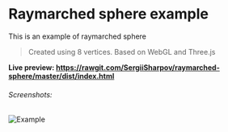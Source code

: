 # Raymarched sphere example

This is an example of raymarched sphere
> Created using 8 vertices.
> Based on WebGL and Three.js


**Live preview: https://rawgit.com/SergiiSharpov/raymarched-sphere/master/dist/index.html**
###### Screenshots:
![Example](https://image.ibb.co/cSM5TU/SCREEN_NEW.png)
